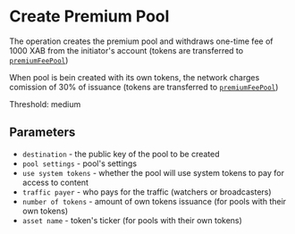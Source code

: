 # Create Premium Pool

The operation creates the premium pool and withdraws one-time fee of 1000 XAB from the initiator's account (tokens are transferred to [`premiumFeePool`][1])

When pool is bein created with its own tokens, the network charges comission of 30% of issuance (tokens are transferred to [`premiumFeePool`][1])

Threshold: medium

## Parameters

- `destination` - the public key of the pool to be created
- `pool settings` - pool's settings
- `use system tokens` - whether the pool will use system tokens to pay for access to content
- `traffic payer` - who pays for the traffic (watchers or broadcasters)
- `number of tokens` - amount of own tokens issuance (for pools with their own tokens)
- `asset name` - token's ticker (for pools with their own tokens)


[1]: ../glossary/system-pools.md#premiumfeepool
